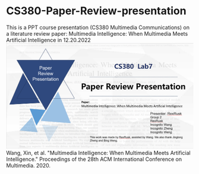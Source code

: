 # CS380-Paper-Review-presentation
This is a PPT course presentation (CS380 Multimedia Communications) on a literature review paper: Multimedia Intelligence: When Multimedia Meets Artificial Intelligence in 12.20.2022
<img src="./Cover.png">
Wang, Xin, et al. "Multimedia Intelligence: When Multimedia Meets Artificial Intelligence." Proceedings of the 28th ACM International Conference on Multimedia. 2020.
